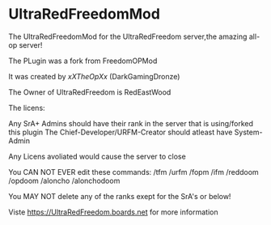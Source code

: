 # UltraRedFreedomMod
The UltraRedFreedomMod for the UltraRedFreedom server,the amazing all-op server!

The PLugin was a fork from FreedomOPMod

It was created by _xXTheOpXx_ (DarkGamingDronze)

The Owner of UltraRedFreedom is RedEastWood

The licens:

Any SrA+ Admins should have their rank in the server that is using/forked this plugin
The Chief-Developer/URFM-Creator should atleast have System-Admin


Any Licens avoliated would cause the server to close

You CAN NOT EVER edit these commands:
/tfm
/urfm
/fopm
/ifm
/reddoom
/opdoom
/aloncho
/alonchodoom

You MAY NOT delete any of the ranks exept for the SrA's or below!

Viste https://UltraRedFreedom.boards.net for more information
